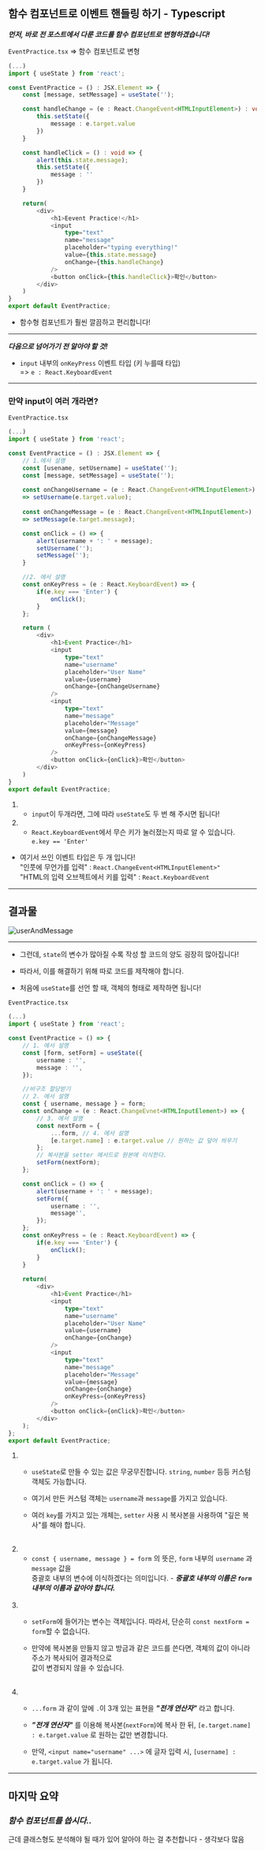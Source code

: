    <br/>

## 함수 컴포넌트로 이벤트 핸들링 하기 - Typescript

***먼저, 바로 전 포스트에서 다룬 코드를 함수 컴포넌트로 변형하겠습니다!***

`EventPractice.tsx` => 함수 컴포넌트로 변형
```typescript
(...)
import { useState } from 'react';

const EventPractice = () : JSX.Element => {
    const [message, setMessage] = useState('');

    const handleChange = (e : React.ChangeEvent<HTMLInputElement>) : void => {
        this.setState({
            message : e.target.value
        })
    }

    const handleClick = () : void => {
        alert(this.state.message);
        this.setState({
            message : ''
        })
    }

    return(
        <div>
            <h1>Eevent Practice!</h1>
            <input
                type="text"
                name="message"
                placeholder="typing everything!"
                value={this.state.message}
                onChange={this.handleChange}
            />
            <button onClick={this.handleClick}>확인</button>
        </div>
    )
}
export default EventPractice;
```
* 함수형 컴포넌트가 훨씬 깔끔하고 편리합니다!

<hr/>

***다음으로 넘어가기 전 알아야 할 것!***

* `input` 내부의 `onKeyPress` 이벤트 타입 (키 누를때 타입)<br/>
=> `e : React.KeyboardEvent`

<hr/>

### 만약 input이 여러 개라면? 

`EventPractice.tsx`
```typescript
(...)
import { useState } from 'react';

const EventPractice = () : JSX.Element => {
    // 1.에서 설명
    const [usename, setUsername] = useState('');
    const [message, setMessage] = useState('');
    
    const onChangeUsername = (e : React.ChangeEvent<HTMLInputElement>) 
    => setUsername(e.target.value);
    
    const onChangeMessage = (e : React.ChangeEvent<HTMLInputElement>)
    => setMessage(e.target.message);

    const onClick = () => {
        alert(username + ': ' + message);
        setUsername('');
        setMessage('');
    }

    //2. 에서 설명
    const onKeyPress = (e : React.KeyboardEvent) => {
        if(e.key === 'Enter') {
            onClick();
        }
    };

    return (
        <div>
            <h1>Event Practice</h1>
            <input
                type="text"
                name="username"
                placeholder="User Name"
                value={username}
                onChange={onChangeUsername}
            />
            <input
                type="text"
                name="message"
                placeholder="Message"
                value={message}
                onChange={onChangeMessage}
                onKeyPress={onKeyPress}
            />
            <button onClick={onClick}>확인</button>
        </div>
    )
}
export default EventPractice;
```

1. * `input`이 두개라면, 그에 따라 `useState`도 두 번 해 주시면 됩니다!
2.  * `React.KeyboardEvent`에서 무슨 키가 눌러졌는지 따로 알 수 있습니다.<br/>
`e.key == 'Enter'`

* 여기서 쓰인 이벤트 타입은 두 개 입니다!<br/>
"인풋에 무언가를 입력" : `React.ChangeEvent<HTMLInputElement>"`<br/>
"HTML의 입력 오브젝트에서 키를 입력" : `React.KeyboardEvent`

<hr/>

## 결과물

![userAndMessage](../../../img/react-img/ch04-img/userAndMessage.png)
<hr/>

* 그런데, `state`의 변수가 많아질 수록 작성 할 코드의 양도 굉장히 많아집니다!

* 따라서, 이를 해결하기 위해 따로 코드를 제작해야 합니다.

* 처음에 `useState`를 선언 할 때, 객체의 형태로 제작하면 됩니다!

`EventPractice.tsx`
```typescript
(...)
import { useState } from 'react';

const EventPractice = () => {
    // 1. 에서 설명
    const [form, setForm] = useState({
        username : '',
        message : '',
    });

    //비구조 할당받기
    // 2. 에서 설명
    const { username, message } = form;
    const onChange = (e : React.ChangeEvnet<HTMLInputElement>) => {
        // 3. 에서 설명
        const nextForm = {
            ...form, // 4. 에서 설명
            [e.target.name] : e.target.value // 원하는 값 덮어 씌우기
        };
        // 복사본을 setter 메서드로 원본에 이식한다.
        setForm(nextForm);
    };

    const onClick = () => {
        alert(username + ': ' + message);
        setForm({
            username : '',
            message'',
        });
    };
    const onKeyPress = (e : React.KeyboardEvent) => {
        if(e.key === 'Enter') {
            onClick();
        }
    }
    
    return(
        <div>
            <h1>Event Practice</h1>
            <input
                type="text"
                name="username"
                placeholder="User Name"
                value={username}
                onChange={onChange}
            />
            <input
                type="text"
                name="message"
                placeholder="Message"
                value={message}
                onChange={onChange}
                onKeyPress={onKeyPress}
            />
            <button onClick={onClick}>확인</button>
        </div>
    );
};
export default EventPractice;
```

1. * `useState`로 만들 수 있는 값은 무궁무진합니다. `string`, `number` 등등 커스텀 객체도 가능합니다.

    * 여기서 만든 커스텀 객체는 `username`과 `message`를 가지고 있습니다.

    * 여러 `key`를 가지고 있는 개체는, `setter` 사용 시 복사본을 사용하여 "깊은 복사"를 해야 합니다.

   <br/>

2. * `const { username, message } = form` 의 뜻은, `form` 내부의 `username` 과 `message` 값을 <br>
중괄호 내부의 변수에 이식하겠다는 의미입니다. - ***중괄호 내부의 이름은 `form` 내부의 이름과 같아야 합니다.***

   <br/>

3. * `setForm`에 들어가는 변수는 객체입니다. 따라서, 단순히 `const nextForm = form`할 수 없습니다.

    * 만약에 복사본을 만들지 않고 방금과 같은 코드를 쓴다면, 객체의 값이 아니라 주소가 복사되어 결과적으로 <br/>
    값이 변경되지 않을 수 있습니다.

   <br/>

4. * `...form` 과 같이 앞에 `.`이 3개 있는 표현을 ***"전개 연산자"*** 라고 합니다.

    * ***"전개 연산자"*** 를 이용해 복사본(`nextForm`)에 복사 한 뒤, `[e.target.name] : e.target.value` 로 원하는 값만 변경합니다.

    * 만약, `<input name="username" ...>` 에 글자 입력 시,  `[username] : e.target.value` 가 됩니다.

<hr/>

## 마지막 요약

### ***함수 컴포넌트를 씁시다..***

근데 클래스형도 분석해야 될 때가 있어 알아야 하는 걸 추천합니다 - 생각보다 많음